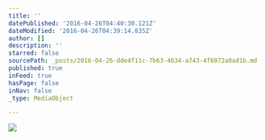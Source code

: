 ```yaml
---
title: ''
datePublished: '2016-04-26T04:40:30.121Z'
dateModified: '2016-04-26T04:39:14.835Z'
author: []
description: ''
starred: false
sourcePath: _posts/2016-04-26-dde4f11c-7b63-4634-a743-4f6972a0ad1b.md
published: true
inFeed: true
hasPage: false
inNav: false
_type: MediaObject

---
```

![](https://the-grid-user-content.s3-us-west-2.amazonaws.com/c0a67037-0b8c-47c2-975a-0120787da350.jpg)